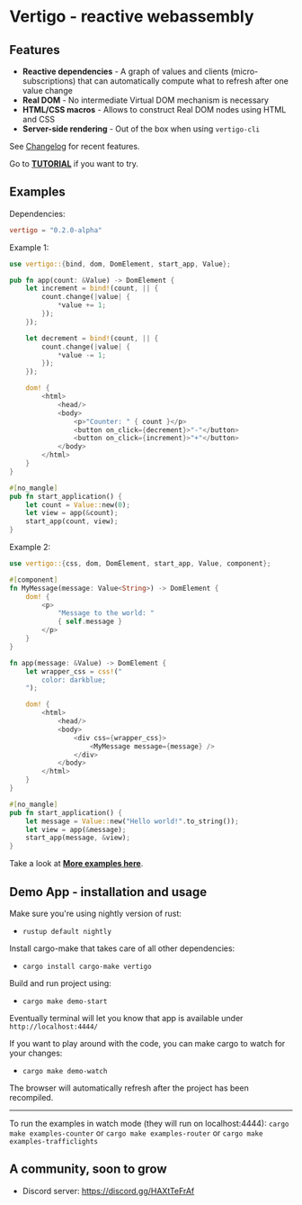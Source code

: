 Vertigo - reactive webassembly
===================

Features
--------------

* **Reactive dependencies** - A graph of values and clients (micro-subscriptions) that can automatically compute what to refresh after one value change
* **Real DOM** - No intermediate Virtual DOM mechanism is necessary
* **HTML/CSS macros** - Allows to construct Real DOM nodes using HTML and CSS
* **Server-side rendering** - Out of the box when using `vertigo-cli`

See [Changelog](https://github.com/vertigo-web/vertigo/blob/master/CHANGES.md) for recent features.

Go to **[TUTORIAL](https://github.com/vertigo-web/vertigo/blob/master/tutorial.md)** if you want to try.

Examples
--------------

Dependencies:

```toml
vertigo = "0.2.0-alpha"
```

Example 1:

```rust
use vertigo::{bind, dom, DomElement, start_app, Value};

pub fn app(count: &Value) -> DomElement {
    let increment = bind!(count, || {
        count.change(|value| {
            *value += 1;
        });
    });

    let decrement = bind!(count, || {
        count.change(|value| {
            *value -= 1;
        });
    });

    dom! {
        <html>
            <head/>
            <body>
                <p>"Counter: " { count }</p>
                <button on_click={decrement}>"-"</button>
                <button on_click={increment}>"+"</button>
            </body>
        </html>
    }
}

#[no_mangle]
pub fn start_application() {
    let count = Value::new(0);
    let view = app(&count);
    start_app(count, view);
}
```

Example 2:

```rust
use vertigo::{css, dom, DomElement, start_app, Value, component};

#[component]
fn MyMessage(message: Value<String>) -> DomElement {
    dom! {
        <p>
            "Message to the world: "
            { self.message }
        </p>
    }
}

fn app(message: &Value) -> DomElement {
    let wrapper_css = css!("
        color: darkblue;
    ");

    dom! {
        <html>
            <head/>
            <body>
                <div css={wrapper_css}>
                    <MyMessage message={message} />
                </div>
            </body>
        </html>
    }
}

#[no_mangle]
pub fn start_application() {
    let message = Value::new("Hello world!".to_string());
    let view = app(&message);
    start_app(message, &view);
}
```

Take a look at **[More examples here](https://github.com/vertigo-web/vertigo/tree/master/examples)**.

Demo App - installation and usage
--------------

Make sure you're using nightly version of rust:

* `rustup default nightly`

Install cargo-make that takes care of all other dependencies:

* `cargo install cargo-make vertigo`

Build and run project using:

* `cargo make demo-start`

Eventually terminal will let you know that app is available under `http://localhost:4444/`

If you want to play around with the code, you can make cargo to watch for your changes:

* `cargo make demo-watch`

The browser will automatically refresh after the project has been recompiled.

--------------

To run the examples in watch mode (they will run on localhost:4444):
`cargo make examples-counter` or `cargo make examples-router` or `cargo make examples-trafficlights`

A community, soon to grow
--------------

* Discord server: <https://discord.gg/HAXtTeFrAf>
